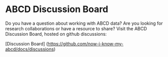 # ABCD Discussion Board

Do you have a question about working with ABCD data? Are you looking for research collaborations or have a resource to share? Visit the ABCD Discussion Board, hosted on github discussions:

[Discussion Board] (https://github.com/now-i-know-my-abcd/docs/discussions) 
